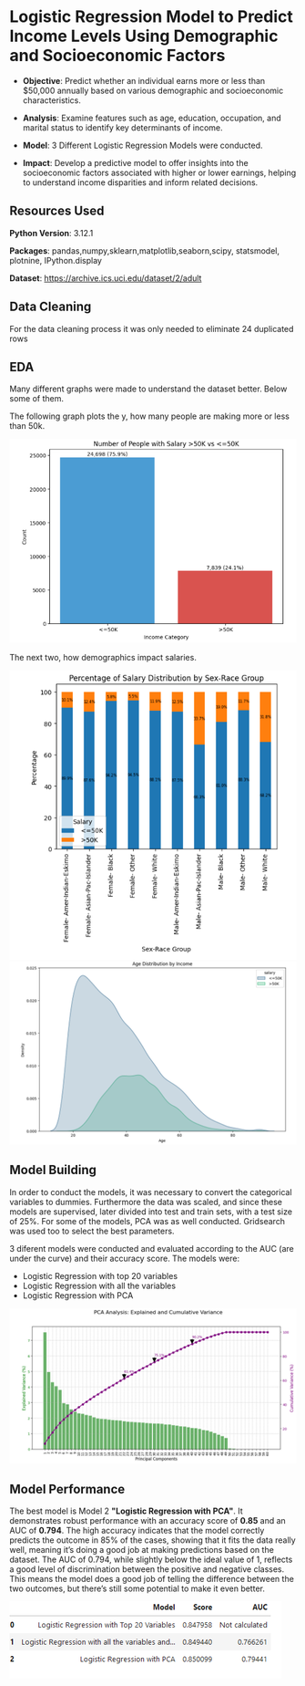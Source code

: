 # Logistic Regression Model to Predict Income Levels Using Demographic and Socioeconomic Factors

- **Objective**: Predict whether an individual earns more or less than $50,000 annually based on various demographic and socioeconomic characteristics.

- **Analysis**: Examine features such as age, education, occupation, and marital status to identify key determinants of income.
  
- **Model**: 3 Different Logistic Regression Models were conducted.

- **Impact**: Develop a predictive model to offer insights into the socioeconomic factors associated with higher or lower earnings, helping to understand income disparities and inform related decisions.

## Resources Used

**Python Version**: 3.12.1

**Packages**: pandas,numpy,sklearn,matplotlib,seaborn,scipy, statsmodel, plotnine, IPython.display

**Dataset**: https://archive.ics.uci.edu/dataset/2/adult

## Data Cleaning

For the data cleaning process it was only needed to eliminate 24 duplicated rows

## EDA

Many different graphs were made to understand the dataset better. Below some of them. 

The following graph plots the y, how many people are making more or less than 50k.

![Example Image](pics/Numberofpeople.png)

The next two, how demographics impact salaries.

![Example Image](pics/PercentageofSalary.png)
![Example Image](pics/agedistribution.png)

## Model Building

In order to conduct the models, it was necessary to convert the categorical variables to dummies. Furthermore the data was scaled, and since these models are supervised, later divided into test and train sets, with a test size of 25%. 
For some of the models, PCA was as well conducted. Gridsearch was used too to select the best parameters.

3 diferent models were conducted and evaluated according to the AUC (are under the curve) and their accuracy score.
The models were:

- Logistic Regression with top 20 variables
- Logistic Regression with all the variables
- Logistic Regression with PCA

![Example Image](pics/PCA1.png)

 ## Model Performance

The best model is Model 2 **"Logistic Regression with PCA"**. It demonstrates robust performance with an accuracy score of **0.85** and an AUC of **0.794**. The high accuracy indicates that the model correctly predicts the outcome in 85% of the cases, showing that it fits the data really well, meaning it’s doing a good job at making predictions based on the dataset. The AUC of 0.794, while slightly below the ideal value of 1, reflects a good level of discrimination between the positive and negative classes. This means the model does a good job of telling the difference between the two outcomes, but there’s still some potential to make it even better. 

![Example Image](pics/Resultss.png)
